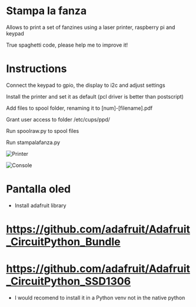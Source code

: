 # Stampa la fanza
Allows to print a set of fanzines using a laser printer, raspberry pi and keypad

True spaghetti code, please help me to improve it!

# Instructions

Connect the keypad to gpio, the display to i2c and adjust settings

Install the printer and set it as default (pcl driver is better than postscript)

Add files to spool folder, renaming it to [num]-[filename].pdf

Grant user access to folder /etc/cups/ppd/

Run spoolraw.py to spool files

Run stampalafanza.py


![Printer](/printer.png)

![Console](/console.png)



# Pantalla oled 
- Install adafruit library 
# https://github.com/adafruit/Adafruit_CircuitPython_Bundle
# https://github.com/adafruit/Adafruit_CircuitPython_SSD1306
- I would recomend to install it in a Python venv not in the native python